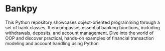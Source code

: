 # Bankpy
This Python repository showcases object-oriented programming through a set of bank classes. It encompasses essential banking functions, including withdrawals, deposits, and account management. Dive into the world of OOP and discover practical, hands-on examples of financial transaction modeling and account handling using Python
